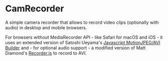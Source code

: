 # CamRecorder
A simple camera recorder that allows to record video clips (optionally with audio) in desktop and mobile browsers.

For browsers without MediaRecorder API - like Safari for macOS and iOS - it uses an extended version of Satoshi Ueyama's [Javascript MotionJPEG/AVI Builder](http://ushiroad.com/mjpeg/) and - for optional audio support - a modified version of Matt Diamond's [Recorder.js](https://github.com/mattdiamond/Recorderjs) to record to AVI.
